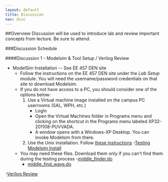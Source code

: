 ```yaml
---
layout: default
title: Discussion
nav: disc
---
```


##Overview
Discussion will be used to introduce lab and review important concepts from lecture.  Be sure to attend.

###Discussion Schedule

####Discussion 1 - Modelsim & Tool Setup / Verilog Review
- ModelSim Installation -- See EE 457 DEN site
    - Follow the instructions on the EE 457 DEN site under the *Lab Setup* module. You will need the username/password credentials on that site to download Modelsim.
    - If you do not have access to a PC, you should consider one of the options below:
        1. Use a Virtual machine image installed on the campus PC userrooms (SAL, WPH, etc.)
            - Login
            - Open the Virtual Machines folder in Programs menu and clicking on the shortcut in the Programs menu labeled XP32-201108-PUVVADA.
            - A window opens with a Windows-XP Desktop. You can invoke Modelsim from there. 
        1. Use the Unix installation.  Follow [these instructions](http://www-classes.usc.edu/engr/ee-s/457/ee457_Verilog/ee457_unix_modelsim_setup_and_testing.pdf)
-[Testing Modelsim Install]({{site.url}}/docs/EE457_ModelSim_PE_Testing_USC)
    - You may need these files. Download them only if you can't find them during the testing process
        -[middle_finder.do](http://ee.usc.edu/~redekopp/ee457/middle_finder.do)
        - [middle_find_wave.do](http://ee.usc.edu/~redekopp/ee457/middle_finder.do)
       
-[Verilog Review](http://ee.usc.edu/%7Eredekopp/ee457/slides/EE457Unit1b_VerilogDiscussion.pdf)
